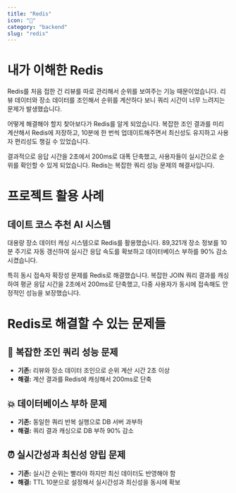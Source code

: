 ```yaml
---
title: "Redis"
icon: "💾"
category: "backend"
slug: "redis"
---
```


# 내가 이해한 Redis

Redis를 처음 접한 건 리뷰를 따로 관리해서 순위를 보여주는 기능 때문이었습니다. 리뷰 데이터와 장소 데이터를 조인해서 순위를 계산하다 보니 쿼리 시간이 너무 느려지는 문제가 발생했습니다.

어떻게 해결해야 할지 찾아보다가 Redis를 알게 되었습니다. 복잡한 조인 결과를 미리 계산해서 Redis에 저장하고, 10분에 한 번씩 업데이트해주면서 최신성도 유지하고 사용자 편리성도 챙길 수 있었습니다.

결과적으로 응답 시간을 2초에서 200ms로 대폭 단축했고, 사용자들이 실시간으로 순위를 확인할 수 있게 되었습니다. Redis는 복잡한 쿼리 성능 문제의 해결사입니다.

# 프로젝트 활용 사례

## 데이트 코스 추천 AI 시스템
대용량 장소 데이터 캐싱 시스템으로 Redis를 활용했습니다. 89,321개 장소 정보를 10분 주기로 자동 갱신하여 실시간 응답 속도를 확보하고 데이터베이스 부하를 90% 감소시켰습니다.

특히 동시 접속자 확장성 문제를 Redis로 해결했습니다. 복잡한 JOIN 쿼리 결과를 캐싱하여 평균 응답 시간을 2초에서 200ms로 단축했고, 다중 사용자가 동시에 접속해도 안정적인 성능을 보장했습니다.

# Redis로 해결할 수 있는 문제들

## 🔗 복잡한 조인 쿼리 성능 문제
- **기존:** 리뷰와 장소 데이터 조인으로 순위 계산 시간 2초 이상
- **해결:** 계산 결과를 Redis에 캐싱해서 200ms로 단축

## 💥 데이터베이스 부하 문제
- **기존:** 동일한 쿼리 반복 실행으로 DB 서버 과부하
- **해결:** 쿼리 결과 캐싱으로 DB 부하 90% 감소

## ⏰ 실시간성과 최신성 양립 문제
- **기존:** 실시간 순위는 빨라야 하지만 최신 데이터도 반영해야 함
- **해결:** TTL 10분으로 설정해서 실시간성과 최신성을 동시에 확보